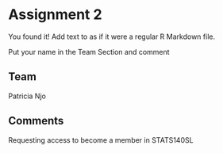 # Assignment 2

You found it!  Add text to as if it were a regular R Markdown file.

Put your name in the Team Section and comment

## Team

Patricia Njo

## Comments

Requesting access to become a member in STATS140SL

